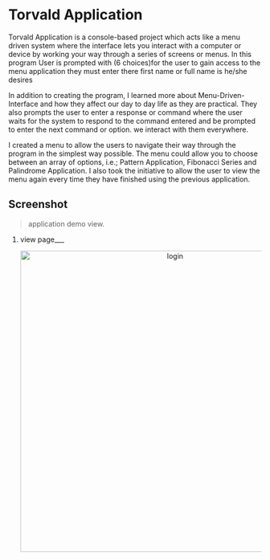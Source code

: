 # Torvald Application 
Torvald Application is a console-based project  which acts like a menu driven system where the interface lets you interact with a computer or device by working your way through a series of screens or menus. In this program User is prompted with (6 choices)for the user to gain access to the menu application they must enter there first name or full name is he/she desires  

In addition to creating the program, I learned more about Menu-Driven-Interface and how they affect our day to day life as they are practical. They also prompts the user to enter a response or command where the user waits for the system to respond to the command entered and be prompted to enter the next command or option. we interact with them everywhere.

I created a menu to allow the users to navigate their way through the program in the simplest way possible. The menu could allow you to choose between an array of options, i.e.; Pattern Application, Fibonacci Series and Palindrome Application. I also took the initiative to allow the user to view the menu again every time they have finished using the previous application.

## Screenshot
> application demo view.

1. view page___
    <p align="center"><img src="screenshot/menu.png" alt="login" width="600"></p>
